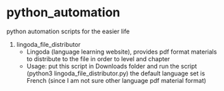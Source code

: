 # python_automation

python automation scripts for the easier life

1. lingoda_file_distributor
    - Lingoda (language learning website), provides pdf format materials to distribute to the file in order to level and chapter
    - Usage: put this script in Downloads folder and run the script (python3 lingoda_file_distributor.py)
      the default language set is French (since I am not sure other language pdf material format)
